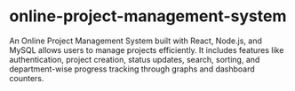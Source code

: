 # online-project-management-system
 An Online Project Management System built with React, Node.js, and MySQL allows users to manage projects efficiently. It includes features like authentication, project creation, status updates, search, sorting, and department-wise progress tracking through graphs and dashboard counters.
